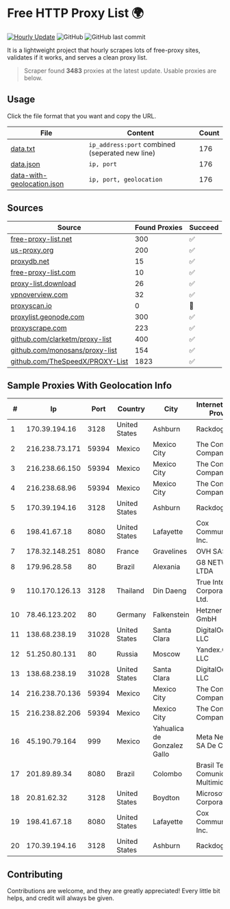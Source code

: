 
# Free HTTP Proxy List 🌍

[![Hourly Update](https://github.com/mertguvencli/http-proxy-list/actions/workflows/main.yml/badge.svg?branch=main)](https://github.com/mertguvencli/http-proxy-list/actions/workflows/main.yml)
![GitHub](https://img.shields.io/github/license/mertguvencli/http-proxy-list)
![GitHub last commit](https://img.shields.io/github/last-commit/mertguvencli/http-proxy-list)

It is a lightweight project that hourly scrapes lots of free-proxy sites, validates if it works, and serves a clean proxy list.


> Scraper found **3483** proxies at the latest update. Usable proxies are below.

## Usage

Click the file format that you want and copy the URL.


|File|Content|Count|
|----|-------|-----|
|[data.txt](https://raw.githubusercontent.com/mertguvencli/http-proxy-list/main/proxy-list/data.txt)|`ip_address:port` combined (seperated new line)|176|
|[data.json](https://raw.githubusercontent.com/mertguvencli/http-proxy-list/main/proxy-list/data.json)|`ip, port`|176|
|[data-with-geolocation.json](https://raw.githubusercontent.com/mertguvencli/http-proxy-list/main/proxy-list/data-with-geolocation.json)|`ip, port, geolocation`|176|

## Sources

|Source|Found Proxies|Succeed|
|------|-------------|-------|
|[free-proxy-list.net](https://free-proxy-list.net)|300|✅|
|[us-proxy.org](https://www.us-proxy.org)|200|✅|
|[proxydb.net](http://proxydb.net)|15|✅|
|[free-proxy-list.com](https://free-proxy-list.com/?page=&port=&type%5B%5D=http&type%5B%5D=https&up_time=0&search=Search)|10|✅|
|[proxy-list.download](https://www.proxy-list.download/HTTP)|26|✅|
|[vpnoverview.com](https://vpnoverview.com/privacy/anonymous-browsing/free-proxy-servers)|32|✅|
|[proxyscan.io](https://www.proxyscan.io)|0|🚫|
|[proxylist.geonode.com](https://proxylist.geonode.com/api/proxy-list?limit=300&page=1&sort_by=lastChecked&sort_type=desc&protocols=http,https)|300|✅|
|[proxyscrape.com](https://api.proxyscrape.com/v2/?request=displayproxies&protocol=http&timeout=10000&country=all&ssl=all&anonymity=all)|223|✅|
|[github.com/clarketm/proxy-list](https://raw.githubusercontent.com/clarketm/proxy-list/master/proxy-list-raw.txt)|400|✅|
|[github.com/monosans/proxy-list](https://raw.githubusercontent.com/monosans/proxy-list/main/proxies/http.txt)|154|✅|
|[github.com/TheSpeedX/PROXY-List](https://raw.githubusercontent.com/TheSpeedX/PROXY-List/master/http.txt)|1823|✅|


## Sample Proxies With Geolocation Info

|#|Ip|Port|Country|City|Internet Service Provider|
|-|--|----|-------|----|-------------------------|
|1|170.39.194.16|3128|United States|Ashburn|Rackdog, LLC|
|2|216.238.73.171|59394|Mexico|Mexico City|The Constant Company|
|3|216.238.66.150|59394|Mexico|Mexico City|The Constant Company|
|4|216.238.68.96|59394|Mexico|Mexico City|The Constant Company|
|5|170.39.194.16|3128|United States|Ashburn|Rackdog, LLC|
|6|198.41.67.18|8080|United States|Lafayette|Cox Communications Inc.|
|7|178.32.148.251|8080|France|Gravelines|OVH SAS|
|8|179.96.28.58|80|Brazil|Alexania|G8 NETWORKS LTDA|
|9|110.170.126.13|3128|Thailand|Din Daeng|True Internet Corporation CO. Ltd.|
|10|78.46.123.202|80|Germany|Falkenstein|Hetzner Online GmbH|
|11|138.68.238.19|31028|United States|Santa Clara|DigitalOcean, LLC|
|12|51.250.80.131|80|Russia|Moscow|Yandex.Cloud LLC|
|13|138.68.238.19|31028|United States|Santa Clara|DigitalOcean, LLC|
|14|216.238.70.136|59394|Mexico|Mexico City|The Constant Company|
|15|216.238.82.206|59394|Mexico|Mexico City|The Constant Company|
|16|45.190.79.164|999|Mexico|Yahualica de Gonzalez Gallo|Meta Networks SA De CV|
|17|201.89.89.34|8080|Brazil|Colombo|Brasil Telecom Comunicacao Multimidia S.A|
|18|20.81.62.32|3128|United States|Boydton|Microsoft Corporation|
|19|198.41.67.18|8080|United States|Lafayette|Cox Communications Inc.|
|20|170.39.194.16|3128|United States|Ashburn|Rackdog, LLC|



## Contributing

Contributions are welcome, and they are greatly appreciated! Every
little bit helps, and credit will always be given.

